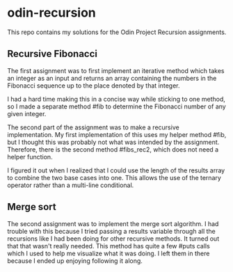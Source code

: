 # odin-recursion

This repo contains my solutions for the Odin Project Recursion assignments.

## Recursive Fibonacci
The first assignment was to first implement an iterative method which takes an integer as an input and returns an array containing the numbers in the Fibonacci sequence up to the place denoted by that integer.

I had a hard time making this in a concise way while sticking to one method, so I made a separate method #fib to determine the Fibonacci number of any given integer.

The second part of the assignment was to make a recursive implementation. My first implementation of this uses my helper method #fib, but I thought this was probably not what was intended by the assignment. Therefore, there is the second method #fibs_rec2, which does not need a helper function. 

I figured it out when I realized that I could use the length of the results array to combine the two base cases into one. This allows the use of the ternary operator rather than a multi-line conditional.

## Merge sort
The second assignment was to implement the merge sort algorithm. I had trouble with this because I tried passing a results variable through all the recursions like I had been doing for other recursive methods. It turned out that that wasn't really needed. This method has quite a few #puts calls which I used to help me visualize what it was doing. I left them in there because I ended up enjoying following it along.